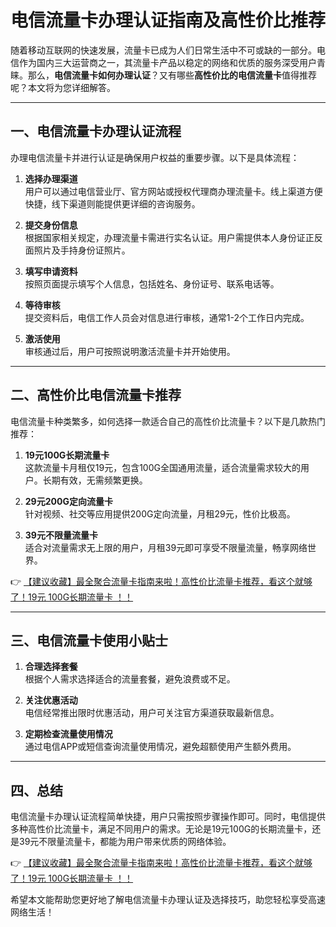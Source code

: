 # 电信流量卡办理认证指南及高性价比推荐

随着移动互联网的快速发展，流量卡已成为人们日常生活中不可或缺的一部分。电信作为国内三大运营商之一，其流量卡产品以稳定的网络和优质的服务深受用户青睐。那么，**电信流量卡如何办理认证**？又有哪些**高性价比的电信流量卡**值得推荐呢？本文将为您详细解答。

---

## 一、电信流量卡办理认证流程

办理电信流量卡并进行认证是确保用户权益的重要步骤。以下是具体流程：

1. **选择办理渠道**  
   用户可以通过电信营业厅、官方网站或授权代理商办理流量卡。线上渠道方便快捷，线下渠道则能提供更详细的咨询服务。

2. **提交身份信息**  
   根据国家相关规定，办理流量卡需进行实名认证。用户需提供本人身份证正反面照片及手持身份证照片。

3. **填写申请资料**  
   按照页面提示填写个人信息，包括姓名、身份证号、联系电话等。

4. **等待审核**  
   提交资料后，电信工作人员会对信息进行审核，通常1-2个工作日内完成。

5. **激活使用**  
   审核通过后，用户可按照说明激活流量卡并开始使用。

---

## 二、高性价比电信流量卡推荐

电信流量卡种类繁多，如何选择一款适合自己的高性价比流量卡？以下是几款热门推荐：

1. **19元100G长期流量卡**  
   这款流量卡月租仅19元，包含100G全国通用流量，适合流量需求较大的用户。长期有效，无需频繁更换。

2. **29元200G定向流量卡**  
   针对视频、社交等应用提供200G定向流量，月租29元，性价比极高。

3. **39元不限量流量卡**  
   适合对流量需求无上限的用户，月租39元即可享受不限量流量，畅享网络世界。

👉 [【建议收藏】最全聚合流量卡指南来啦！高性价比流量卡推荐，看这个就够了！19元 100G长期流量卡 ！！](https://bit.ly/Liuliangka)

---

## 三、电信流量卡使用小贴士

1. **合理选择套餐**  
   根据个人需求选择适合的流量套餐，避免浪费或不足。

2. **关注优惠活动**  
   电信经常推出限时优惠活动，用户可关注官方渠道获取最新信息。

3. **定期检查流量使用情况**  
   通过电信APP或短信查询流量使用情况，避免超额使用产生额外费用。

---

## 四、总结

电信流量卡办理认证流程简单快捷，用户只需按照步骤操作即可。同时，电信提供多种高性价比流量卡，满足不同用户的需求。无论是19元100G的长期流量卡，还是39元不限量流量卡，都能为用户带来优质的网络体验。

👉 [【建议收藏】最全聚合流量卡指南来啦！高性价比流量卡推荐，看这个就够了！19元 100G长期流量卡 ！！](https://bit.ly/Liuliangka)

希望本文能帮助您更好地了解电信流量卡办理认证及选择技巧，助您轻松享受高速网络生活！